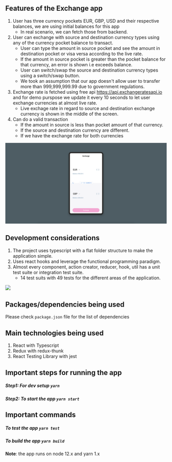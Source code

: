 ## Features of the Exchange app
1. User has three currency pockets EUR, GBP, USD and their respective balances, we are using initial balances for this app
    * In real scenario, we can fetch those from backend.
2. User can exchange with source and destination currency types using any of the currency pocket balance to transact.
    * User can type the amount in source pocket and see the amount in destination pocket or visa versa according to the live rate.
    * If the amount in source pocket is greater than the pocket balance for that currency, an error is shown i.e exceeds balance.
    * User can switch/swap the source and destination currency types using a switch/swap button.
    * We took an assumption that our app doesn't allow user to transfer more than 999,999,999.99 due to government regulations.
3. Exchange rate is fetched using free api https://api.exchangeratesapi.io and for demo purspose we update it every 10 seconds to let user exchange currencies at almost live rate.
    * Live exchage rate in regard to source and destination exchange currency is shown in the middle of the screen.
4. Can do a valid transaction
    * If the amount in source is less than pocket amount of that currency.
    * If the source and destination currency are different.
    * If we have the exchange rate for both currencies


![](./doc-assets/appScreen.png)  
    

## Development considerations
1. The project uses typescript with a flat folder structure to make the application simple.
2. Uses react hooks and leverage the functional programming paradigm.
2. Almost every component, action creator, reducer, hook, util has a unit test suite or integration test suite.
    * 14 test suits with 49 tests for the different areas of the application.

![](./doc-assets/test-results.png)  


## Packages/dependencies being used
Please check `package.json` file for the list of dependencies

## Main technologies being used
1. React with Typescript
2. Redux with redux-thunk 
3. React Testing Library with jest


## Important steps for running the app
##### Step1: For dev setup `yarn`

##### Step2: To start the app `yarn start`

## Important commands

##### To test the app `yarn test`

##### To build the app `yarn build`


**Note**: the app runs on node 12.x and yarn 1.x

